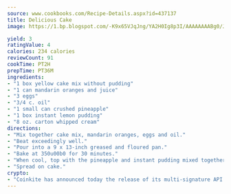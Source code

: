 ```yaml
---
source: www.cookbooks.com/Recipe-Details.aspx?id=437137
title: Delicious Cake
image: https://1.bp.blogspot.com/-K9x65VJqJng/YA2H0Ig8p3I/AAAAAAAABg0/JRKr7ZzesxofwlGw6YudXad_aQn9BD52QCLcBGAsYHQ/s299/2.png

yield: 3
ratingValue: 4
calories: 234 calories
reviewCount: 91
cookTime: PT2H
prepTime: PT36M
ingredients:
- "1 box yellow cake mix without pudding"
- "1 can mandarin oranges and juice"
- "3 eggs"
- "3/4 c. oil"
- "1 small can crushed pineapple"
- "1 box instant lemon pudding"
- "8 oz. carton whipped cream"
directions:
- "Mix together cake mix, mandarin oranges, eggs and oil."
- "Beat exceedingly well."
- "Pour into a 9 x 13-inch greased and floured pan."
- "Bake at 350u00b0 for 30 minutes."
- "When cool, top with the pineapple and instant pudding mixed together until thick, then add whipped topping."
- "Spread on cake."
crypto:
- "Coinkite has announced today the release of its multi-signature API and Co-sign Pages, giving users the first Bitcoin platform of its kind to support M-of-15 signatures."
---
```

